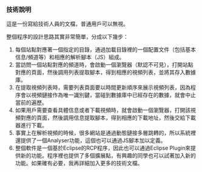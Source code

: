 ### 技術說明

這是一份寫給技術人員的文檔，普通用戶可以無視。

整個程序的設計思路其實非常簡單，分成以下幾步：

1.  每個站點對應著一個指定的目錄，通過加載目錄裡的一個配置文件（包括基本信息/頻道等）和相應的解析腳本（JS）組成。
2.  當訪問一個站點對應的頻道時，會啟動一個瀏覽器（默認不可見），打開站點對應的頁面，然後調用列表提取腳本，得到相應的視頻列表，並將其存入數據庫。
3.  在提取視頻列表時，需要列表頁面要以時間更新順序來展示視頻列表，因為程序會以視頻鏈接作為唯一識別鍵，當碰到數據庫中已經存在的數據，就會中止當前的遍歷。
4.  如果用戶需要查看具體信息或者下載視頻時，就會啟動一個瀏覽器，打開該視頻對應的頁面，然後調用信息提取腳本，得到相應的下載地址，然後交給下載器進行下載。
5.  事實上在解析視頻的時候，很多網站是通過動態鏈接多層跳轉的，所以系統裡還提供了一個Analyser功能，這個也可以通過JS腳本加以定義。
6.  整個軟件是一個基於Eclipse的RCP程序，因此也可以通過Eclipse Plugin來提供新的功能。程序裡也提供了多個擴展點，有興趣的同學也可以試著加入新的功能。如果確有必要，我再詳細加入更多的技術文檔。